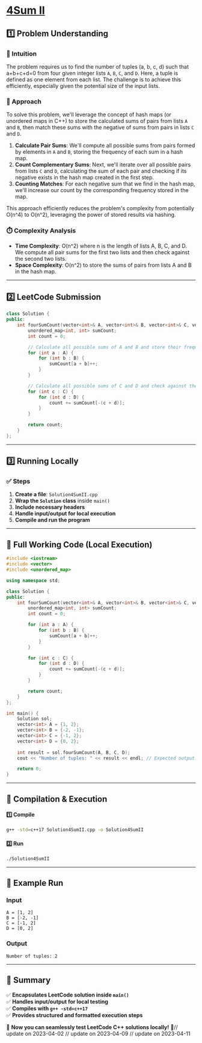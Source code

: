 # **[4Sum II](https://leetcode.com/problems/4sum-ii/description/)**  

## **1️⃣ Problem Understanding**  
### **📌 Intuition**  
The problem requires us to find the number of tuples (a, b, c, d) such that a+b+c+d=0 from four given integer lists `A`, `B`, `C`, and `D`. Here, a tuple is defined as one element from each list. The challenge is to achieve this efficiently, especially given the potential size of the input lists.

### **🚀 Approach**  
To solve this problem, we'll leverage the concept of hash maps (or unordered maps in C++) to store the calculated sums of pairs from lists `A` and `B`, then match these sums with the negative of sums from pairs in lists `C` and `D`. 

1. **Calculate Pair Sums**: We'll compute all possible sums from pairs formed by elements in `A` and `B`, storing the frequency of each sum in a hash map.
2. **Count Complementary Sums**: Next, we'll iterate over all possible pairs from lists `C` and `D`, calculating the sum of each pair and checking if its negative exists in the hash map created in the first step.
3. **Counting Matches**: For each negative sum that we find in the hash map, we'll increase our count by the corresponding frequency stored in the map.

This approach efficiently reduces the problem's complexity from potentially O(n^4) to O(n^2), leveraging the power of stored results via hashing.

### **⏱️ Complexity Analysis**  
- **Time Complexity**: O(n^2) where n is the length of lists A, B, C, and D. We compute all pair sums for the first two lists and then check against the second two lists.
- **Space Complexity**: O(n^2) to store the sums of pairs from lists A and B in the hash map.

---  

## **2️⃣ LeetCode Submission**  
```cpp
class Solution {
public:
    int fourSumCount(vector<int>& A, vector<int>& B, vector<int>& C, vector<int>& D) {
        unordered_map<int, int> sumCount;
        int count = 0;

        // Calculate all possible sums of A and B and store their frequencies
        for (int a : A) {
            for (int b : B) {
                sumCount[a + b]++;
            }
        }

        // Calculate all possible sums of C and D and check against the hashmap
        for (int c : C) {
            for (int d : D) {
                count += sumCount[-(c + d)];
            }
        }

        return count;
    }
};
```  

---  

## **3️⃣ Running Locally**  
### **✅ Steps**  
1. **Create a file**: `Solution4SumII.cpp`  
2. **Wrap the `Solution` class** inside `main()`  
3. **Include necessary headers**  
4. **Handle input/output for local execution**  
5. **Compile and run the program**  

---  

## **📝 Full Working Code (Local Execution)**  
```cpp
#include <iostream>
#include <vector>
#include <unordered_map>

using namespace std;

class Solution {
public:
    int fourSumCount(vector<int>& A, vector<int>& B, vector<int>& C, vector<int>& D) {
        unordered_map<int, int> sumCount;
        int count = 0;

        for (int a : A) {
            for (int b : B) {
                sumCount[a + b]++;
            }
        }

        for (int c : C) {
            for (int d : D) {
                count += sumCount[-(c + d)];
            }
        }

        return count;
    }
};

int main() { 
    Solution sol;
    vector<int> A = {1, 2};
    vector<int> B = {-2, -1};
    vector<int> C = {-1, 2};
    vector<int> D = {0, 2};
    
    int result = sol.fourSumCount(A, B, C, D);
    cout << "Number of tuples: " << result << endl; // Expected output: 2

    return 0; 
}
```  

---  

## **🔧 Compilation & Execution**  
#### **1️⃣ Compile**  
```bash
g++ -std=c++17 Solution4SumII.cpp -o Solution4SumII
```  

#### **2️⃣ Run**  
```bash
./Solution4SumII
```  

---  

## **🎯 Example Run**  
### **Input**  
```
A = [1, 2]
B = [-2, -1]
C = [-1, 2]
D = [0, 2]
```  
### **Output**  
```
Number of tuples: 2
```  

---  

## **📌 Summary**  
✅ **Encapsulates LeetCode solution inside `main()`**  
✅ **Handles input/output for local testing**  
✅ **Compiles with `g++ -std=c++17`**  
✅ **Provides structured and formatted execution steps**  

🚀 **Now you can seamlessly test LeetCode C++ solutions locally!** 🚀// update on 2023-04-02
// update on 2023-04-09
// update on 2023-04-11
